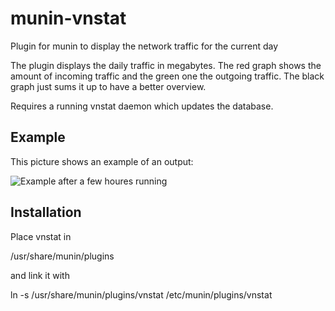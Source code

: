munin-vnstat
============

Plugin for munin to display the network traffic for the current day

The plugin displays the daily traffic in megabytes.
The red graph shows the amount of incoming traffic and the green one the outgoing traffic.
The black graph just sums it up to have a better overview.

Requires a running vnstat daemon which updates the database.

Example
-------

This picture shows an example of an output:

![Example after a few houres running](http://files.veloc1ty.de/munin-examples/vnstat/vnstat1.png "vnStat Sample 1")


Installation
------------

Place vnstat in

/usr/share/munin/plugins

and link it with

ln -s /usr/share/munin/plugins/vnstat /etc/munin/plugins/vnstat
